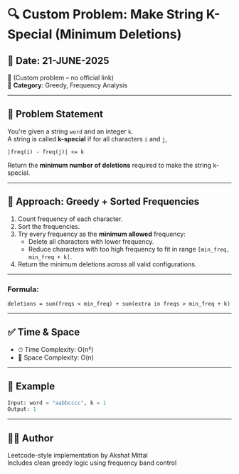 # 🔍 Custom Problem: Make String K-Special (Minimum Deletions)
## 📅 Date: 21-JUNE-2025  
🔗 (Custom problem – no official link)  
🧠 **Category**: Greedy, Frequency Analysis  

---

## 📄 Problem Statement

You're given a string `word` and an integer `k`.  
A string is called **k-special** if for all characters `i` and `j`,  
```
|freq(i) - freq(j)| <= k
```

Return the **minimum number of deletions** required to make the string k-special.

---

## 🧠 Approach: Greedy + Sorted Frequencies

1. Count frequency of each character.
2. Sort the frequencies.
3. Try every frequency as the **minimum allowed** frequency:
   - Delete all characters with lower frequency.
   - Reduce characters with too high frequency to fit in range `[min_freq, min_freq + k]`.
4. Return the minimum deletions across all valid configurations.

---

### Formula:
```
deletions = sum(freqs < min_freq) + sum(extra in freqs > min_freq + k)
```

---

## ✅ Time & Space

- ⏱ Time Complexity: O(n²)
- 💾 Space Complexity: O(n)

---

## 🧪 Example

```python
Input: word = "aabbcccc", k = 1
Output: 1
```

---

## 🧑‍💻 Author

Leetcode-style implementation by Akshat Mittal  
Includes clean greedy logic using frequency band control
